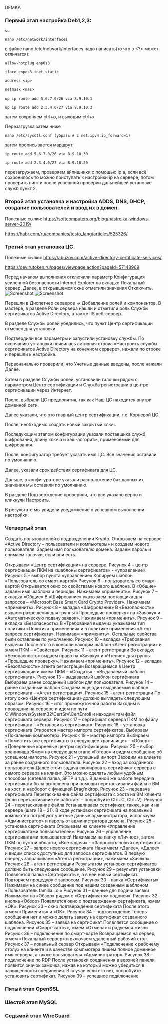 DEMKA

### **Первый этап** настройка Deb1,2,3:
    
    su

    nano /etc/network/interfaces
в файле nano /etc/network/interfaces надо написать(то что в <?> может отличатся):

    allow-hotplug enp0s3

    iface enpos3 inet static

    address <ip>

    netmask <mas>

    up ip route add 5.6.7.0/26 via 8.9.10.1
    
    up ip route add 2.3.4.0/27 via 8.9.10.3
    
затем сохроняем ctrl+o, и выходим ctrl+x

Перезагрузка затем ниже

    nano /etc/sysctl.conf (убрать # с net.ipv4.ip_forward=1)

затем прописывается маршрут:

    ip route add 5.6.7.0/26 via 8.9.10.30

    ip route add 2.3.4.0/27 via 8.9.10.20

перезагружаем, проверяем айпишники с помощью ip a, если всё сохронилось то можно приступать к настройки ip на сервере, потом проверить пинг и после успешной проверки дальнейшей установке служб пункт 2.

### **Второй этап** установка и настройка ADDS, DNS, DHCP, создание пользователей и ввод их в домен.

Полезные сылки: https://softcomputers.org/blog/nastroika-windows-server-2019/

https://habr.com/ru/companies/testo_lang/articles/525326/

### **Третий этап** установка ЦС. 

Полезные сылки: https://abuzov.com/active-directory-certificate-services/

https://dev.rutoken.ru/pages/viewpage.action?pageId=57148969


Перед началом выполнения отключили параметр Конфигурация усиленной безопасности Internet Explorer на вкладке Локальный сервер. Далее, в открывшемся окне отметили значения Отключить.
![Screenshot](https://github.com/NatyaCool/demka/blob/main/.png) ![Screenshot](https://github.com/NatyaCool/demka/blob/main/.png)

Перешли в Диспетчер серверов -> Добавление ролей и компонентов. В мастере, в разделе Роли сервера нашли и отметили роль Службы сертификатов Active Directory, а также IIS веб-сервер.

В разделе Службы ролей убедились, что пункт Центр сертификации отмечен для установки.

Подтвердили все параметры и запустили установку службы. По окончанию установки появилась активная строка «Настроить службы сертификатов Active Directory на конечном сервере», нажали по строке и перешли к настройке.

Первоначально проверили, что Учетные данные введены, после нажали Далее.

Затем в разделе Службы ролей, установили галочки рядом с параметром Центр сертификации и Служба регистрации в центре сертификации через Интернет.

После, выбрали ЦС предприятия, так как Наш ЦС находится внутри доменной сети.

Далее указали, что это главный центр сертификации, т.е. Корневой ЦС.

После, необходимо создать новый закрытый ключ.

Последующим этапом конфигурации указали поставщика служб шифрования, длину ключа и хэш-алгоритм, применяемый для шифрования.

После, конфигуратор требует указать имя ЦС. Все значения оставили по умолчанию.

Далее, указали срок действия сертификата для ЦС.

Дальше, в конфигураторе указали расположение баз данных их значения мы оставили по умолчанию.
 
В разделе Подтверждение проверили, что все указано верно и кликнули Настроить.
 
В результате мы увидели уведомление о успешном выполнении настройки.
 



### **Четвертый этап** 

Создать пользователей в подразделении Krypto. Открываем на сервере «Active Directory – пользователи и компьютеры» и создаем нового пользователя. Задаем имя пользователю домена. Задаем пароль и снимаем галочки, если они есть.

Открываем «Центр сертификации» на сервере.
Рисунок 4 – центр сертификации
ПКМ на «шаблоны сертификатов» - «управление».
Рисунок 5 – выбор пункта «управление»
Копируем шаблон «Пользователь со смарт-картой»
Рисунок 6 – пользователь со смарт-картой
Открывается окно со свойствами нового шаблона. В «Общие» задаем
имя шаблона и периоды. Нажимаем «применить».
Рисунок 7 – вкладка «Общие»
В «Шифрование» указываем поставщика для запросов – «Microsoft Base
Smart Card Crypto Provider». Нажимаем «применить».
Рисунок 8 – вкладка «Шифрование»
В «Безопасность» выдаем разрешения для группы «Прошедшие
проверку» на «Заявку» и «Автоматическую подачу заявок». Нажимаем
«применить».
Рисунок 9 – вкладка «Безопасность»
В «Требования выдачи» указываем тип политики «Политика
применения» и в политике применения «Агент запроса сертификата».
Нажимаем «применить». Остальные свойства были оставлены по умолчанию.
Рисунок 10 – вкладка «Требования выдачи»
После этого в консоли находим шаблон «Агент регистрации» и жмем
ПКМ – «Свойства».
Рисунок 11 – агент регистрации
Во вкладке «Безопасность» выдаем право на «Заявку» и «Чтение» для
группы «Прошедшие проверку». Нажимаем «применить».
Рисунок 12 – вкладка «Безопасность» агента регистрации
Возвращаемся в Центр сертификации и жмем ПКМ – «Создать» -
«Выдаваемый шаблон сертификата».
Рисунок 13 – выдаваемый шаблон сертификата
Выбираем ранее созданный шаблон для пользователя.
Рисунок 14 – ранее созданный шаблон
Создаем еще один выдаваемый шаблон сертификата – «Агент
регистрации».
Рисунок 15 – агент регистрации
По итогу окно «Центра сертификации» должно выглядеть следующим
образом.
Рисунок 16 – итог промежуточной работы
Заходим в проводник на сервере и идем по пути
C:\Windows\System32\CertSrv\CertEnroll и находим там файл сертификата
сервера.
Рисунок 17 – сертификат сервера
ПКМ по файлу сертификата – «Установить сертификат».
Рисунок 18 – установка сертификата
Откроется мастер импорта сертификатов. Выбираем «Локальный компьютер».
Рисунок 19 – мастер импорта
Выбираем «Поместить все сертификаты в следующее хранилище» -
«Обзор» - «Доверенные корневые центры сертификации».
Рисунок 20 – выбор хранилища
Жмем на следующем этапе «Готово» и видим сообщение об успешном
импорте.
Рисунок 21 – успешный импорт
Заходим на клиенте за ранее созданного пользователя.
Рисунок 22 – вход за созданного пользователя
Далее стоит задача скопировать сертификат сервера с самого сервера на
клиент. Это можно сделать любым удобным способом (сетевая папка, SFTP и
т.д.). В данной же работе передача сертификата была выполнена при помощи
перетаскивания файла с ВМ на хост, и наоборот с функцией Drag’n’drop.
Рисунок 23 – передача сертификата
Перетаскивание файла сертификата с хоста на ВМ клиента (если
перетаскивание не работает – попробуйте Ctrl+C, Ctrl+V).
Рисунок 24 – перетаскивание файла
Устанавливаем сертификат, также, как и на сервере (шаги 18 – 21).
В ходе установки сертификата на локальный компьютер потребуют учетные
данные администратора, используем «Администратор» и пароль от
администратора домена.
Рисунок 25 – установка сертификата
Открываем на клиенте «Управление сертификатами пользователей».
Рисунок 26 – управление сертификатами пользователей
Нажимаем на папку «Личное», затем ПКМ по пустой области, «Все
задачи» - «Запросить новый сертификат».
Рисунок 27 – запрос нового сертификата
Нажимаем «Далее», «Далее» и видим список доступных для запроса
сертификатов. В первую очередь запрашиваем «Агента регистрации»,
нажимаем «Заявка».
Рисунок 28 – агент регистрации
Результатом установки сертификатов должно быть следующее сообщение.
Рисунок 29 – результат установки
Появляется папка «Сертификаты», а в ней новый сертификат.
Повторяем процедуру с запросом.
Рисунок 30 – папка «Сертификаты»
Нажимаем на синее сообщение под нашим созданным шаблоном
«Пользователь familia.i.o.»
Рисунок 31 – данные для подачи заявки
Нажимаем на «Обзор» рядом с «Сертификатом подписи».
Рисунок 32 – кнопка «Обзор»
Появляется окно о подтверждении сертификата, жмем «ОК».
Рисунок 33 – окно подтверждения сертификата
После этого жмем «Применить» и «ОК».
Рисунок 34 – подтверждение
Теперь сообщения нет и можно делать заявку на сертификат созданного
шаблона.
Рисунок 35 – заявка на сертификат
Появляется сообщение о подключении «Смарт-карты», жмем «Отмена» и
радуемся жизни
Рисунок 36 – подключение по смарт-карте
Возвращаемся на сервер, жмем «Локальный сервер» и включаем
удаленный рабочий стол.
Рисунок 37 – локальный сервер
Открываем «Подключение к рабочему столу» на клиенте и в качестве
компьютера пишем полное доменное имя сервера, а также пользователя
«Администратор».
Рисунок 38 – подключение по RDP
После установки соединения в верхней панели появится значок замочка,
нажав на который можно убедиться в защищенности соединения. В случае
если его нет, попробуйте установить сертификат.
Рисунок 39 – успешное подключение


### **Пятый этап OpenSSL** 

### **Шестой этап MySQL** 

### **Седьмой этап WireGuard** 
